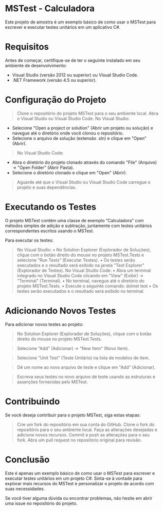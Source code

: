 # MSTest - Calculadora
Este projeto de amostra é um exemplo básico de como usar o MSTest para escrever e executar testes unitários em um aplicativo C#.

# Requisitos
Antes de começar, certifique-se de ter o seguinte instalado em seu ambiente de desenvolvimento:

*  Visual Studio (versão 2012 ou superior) ou Visual Studio Code.
* .NET Framework (versão 4.5 ou superior).

# Configuração do Projeto

> Clone o repositório do projeto MSTest para o seu ambiente local.
> Abra o Visual Studio ou Visual Studio Code.
> No Visual Studio:
   * Selecione "Open a project or solution" (Abrir um projeto ou solução) e navegue até o diretório onde você clonou o repositório.
   * Selecione o arquivo de solução (extensão .sln) e clique em "Open" (Abrir).
> No Visual Studio Code:
   * Abra o diretório do projeto clonado através do comando "File" (Arquivo) -> "Open Folder" (Abrir Pasta).
   * Selecione o diretório clonado e clique em "Open" (Abrir).
> Aguarde até que o Visual Studio ou Visual Studio Code carregue o projeto e suas dependências.

# Executando os Testes
O projeto MSTest contém uma classe de exemplo "Calculadora" com métodos simples de adição e subtração, juntamente com testes unitários correspondentes escritos usando o MSTest.

Para executar os testes:

> No Visual Studio:
   • No Solution Explorer (Explorador de Soluções), clique com o botão direito do mouse no projeto MSTest.Tests e selecione "Run Tests" (Executar Testes).
   • Os testes serão executados e o resultado será exibido na janela "Test Explorer" (Explorador de Testes).
> No Visual Studio Code:
   • Abra um terminal integrado no Visual Studio Code clicando em "View" (Exibir) -> "Terminal" (Terminal).
   • No terminal, navegue até o diretório do projeto MSTest.Tests.
   • Execute o seguinte comando: dotnet test
   • Os testes serão executados e o resultado será exibido no terminal.

# Adicionando Novos Testes
Para adicionar novos testes ao projeto:

> No Solution Explorer (Explorador de Soluções), clique com o botão direito do mouse no projeto MSTest.Tests.

> Selecione "Add" (Adicionar) -> "New Item" (Novo Item).

> Selecione "Unit Test" (Teste Unitário) na lista de modelos de item.

> Dê um nome ao novo arquivo de teste e clique em "Add" (Adicionar).

> Escreva seus testes no novo arquivo de teste usando as estruturas e asserções fornecidas pelo MSTest.

# Contribuindo
Se você deseja contribuir para o projeto MSTest, siga estas etapas:

> Crie um fork do repositório em sua conta do GitHub.
> Clone o fork do repositório para o seu ambiente local.
> Faça as alterações desejadas e adicione novos recursos.
> Commit e push as alterações para o seu fork.
> Abra um pull request no repositório original para revisão.

# Conclusão

Este é apenas um exemplo básico de como usar o MSTest para escrever e executar testes unitários em um projeto C#. Sinta-se à vontade para explorar mais recursos do MSTest e personalizar o projeto de acordo com suas necessidades.

Se você tiver alguma dúvida ou encontrar problemas, não hesite em abrir uma issue no repositório do projeto.
